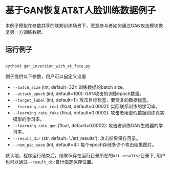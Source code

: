 # 基于GAN恢复AT&T人脸训练数据例子

本例子模拟在参数共享的联邦训练场景下，恶意参与者如何通过GAN攻击模块恢复另一方训练数据。

## 运行例子


```shell

python3 gan_inversion_with_at_face.py

```

例子提供以下参数，用户可以自定义设置

- `--batch_size` (int, default=32): 训练数据的batch size。
- `--attack_epoch` (int, default=100): GAN攻击的训练epoch数量。
- `--target_label` (int, default=1): 攻击目标标签，要恢复的数据标签。
- `--learning_rate_real` (float, default=0.0002): 实际联邦训练的学习率。
- `--learning_rate_fake` (float, default=0.0002): 攻击者用虚假数据训练真实模型的学习率。
- `--learning_rate_gen` (float, default=0.0002): 攻击者训练GAN生成器的学习率。
- `--result_dir` (str, default='./att_results'): 攻击结果保存目录。
- `--num_pic_save` (int, default=4): 每个epoch存储多少个攻击结果图片。


默认地，程序运行结束后，结果保存在运行目录所在的`att_results/`目录下, 用户也可以通过`--result_dir`自行指定保存位置。